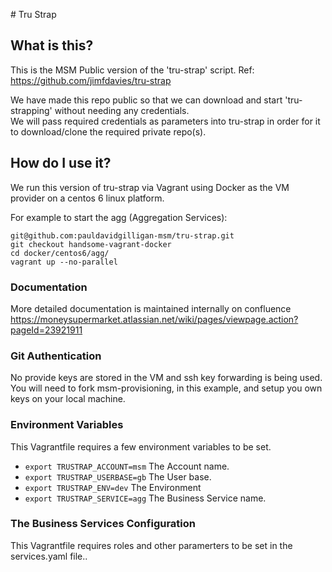 # Tru Strap
## What is this?
This is the MSM Public version of the 'tru-strap' script.  Ref: https://github.com/jimfdavies/tru-strap

We have made this repo public so that we can download and start 'tru-strapping' without needing any credentials.  
We will pass required credentials as parameters into tru-strap in order for it to download/clone the required private repo(s).

## How do I use it?
We run this version of tru-strap via Vagrant using Docker as the VM provider on a centos 6 linux platform.

For example to start the agg (Aggregation Services):

```
git@github.com:pauldavidgilligan-msm/tru-strap.git
git checkout handsome-vagrant-docker
cd docker/centos6/agg/
vagrant up --no-parallel
```

### Documentation
More detailed documentation is maintained internally on confluence https://moneysupermarket.atlassian.net/wiki/pages/viewpage.action?pageId=23921911


### Git Authentication
No provide keys are stored in the VM and ssh key forwarding is being used. You will need to fork
msm-provisioning, in this example, and setup you own keys on your local machine.


### Environment Variables
This Vagrantfile requires a few environment variables to be set.

- ```export TRUSTRAP_ACCOUNT=msm``` The Account name.
- ```export TRUSTRAP_USERBASE=gb``` The User base.
- ```export TRUSTRAP_ENV=dev```     The Environment
- ```export TRUSTRAP_SERVICE=agg``` The Business Service name.

### The Business Services Configuration
This Vagrantfile requires roles and other paramerters to be set in the services.yaml file..

